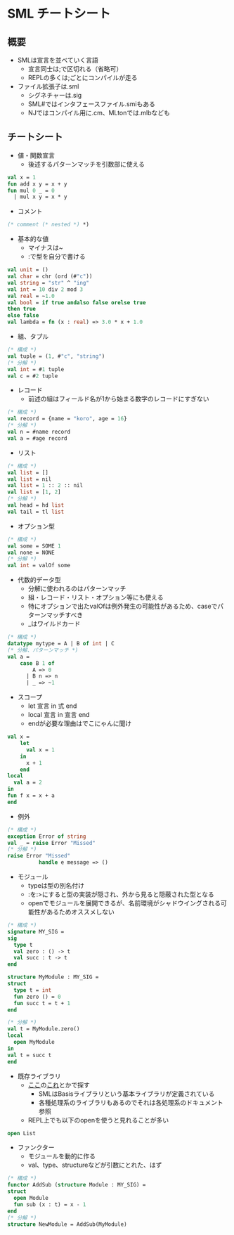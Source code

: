 # SML チートシート

## 概要
* SMLは宣言を並べていく言語
  * 宣言同士は;で区切れる（省略可）
  * REPLの多くは;ごとにコンパイルが走る
* ファイル拡張子は.sml
  * シグネチャーは.sig
  * SML#ではインタフェースファイル.smiもある
  * NJではコンパイル用に.cm、MLtonでは.mlbなども

## チートシート

* 値・関数宣言
  * 後述するパターンマッチを引数部に使える
```sml
val x = 1
fun add x y = x + y
fun mul 0 _ = 0
  | mul x y = x * y
```

* コメント
```sml
(* comment (* nested *) *)
```

* 基本的な値
  * マイナスは~
  * :で型を自分で書ける
```sml
val unit = ()
val char = chr (ord (#"c"))
val string = "str" ^ "ing"
val int = 10 div 2 mod 3
val real = ~1.0
val bool = if true andalso false orelse true
then true
else false
val lambda = fn (x : real) => 3.0 * x + 1.0
```

* 組、タプル
```sml
(* 構成 *)
val tuple = (1, #"c", "string")
(* 分解 *)
val int = #1 tuple
val c = #2 tuple
```

* レコード
  * 前述の組はフィールド名が1から始まる数字のレコードにすぎない
```sml
(* 構成 *)
val record = {name = "koro", age = 16}
(* 分解 *)
val n = #name record
val a = #age record
```

* リスト
```sml
(* 構成 *)
val list = []
val list = nil
val list = 1 :: 2 :: nil
val list = [1, 2]
(* 分解 *)
val head = hd list
val tail = tl list
```

* オプション型
```sml
(* 構成 *)
val some = SOME 1
val none = NONE
(* 分解 *)
val int = valOf some
```

* 代数的データ型
  * 分解に使われるのはパターンマッチ
  * 組・レコード・リスト・オプション等にも使える
  * 特にオプションで出たvalOfは例外発生の可能性があるため、caseでパターンマッチすべき
  * _はワイルドカード
```sml
(* 構成 *)
datatype mytype = A | B of int | C
(* 分解、パターンマッチ *)
val a =
    case B 1 of
        A => 0
      | B n => n
      | _ => ~1
```

* スコープ
  * let 宣言 in 式 end
  * local 宣言 in 宣言 end
  * endが必要な理由はでこにゃんに聞け
```sml
val x =
    let
      val x = 1
    in
      x + 1
    end
local
  val a = 2
in
fun f x = x + a
end
```

* 例外
```sml
(* 構成 *)
exception Error of string
val _ = raise Error "Missed"
(* 分解 *)
raise Error "Missed"
          handle e message => ()
```

* モジュール
  * typeは型の別名付け
  * :を:>にすると型の実装が隠され、外から見ると隠蔽された型となる
  * openでモジュールを展開できるが、名前環境がシャドウイングされる可能性があるためオススメしない
```sml
(* 構成 *)
signature MY_SIG =
sig
  type t
  val zero : () -> t
  val succ : t -> t
end

structure MyModule : MY_SIG =
struct
  type t = int
  fun zero () = 0
  fun succ t = t + 1
end

(* 分解 *)
val t = MyModule.zero()
local
  open MyModule
in
val t = succ t
end
```

* 既存ライブラリ
  * [ここ](http://sml-family.org/Basis/)の[これ](http://sml-family.org/Basis/index-all.html)とかで探す
    * SMLはBasisライブラリという基本ライブラリが定義されている
    * 各種処理系のライブラリもあるのでそれは各処理系のドキュメント参照
  * REPL上でも以下のopenを使うと見れることが多い
```sml
open List
```

* ファンクター
  * モジュールを動的に作る
  * val、type、structureなどが引数にとれた、はず
```sml
(* 構成 *)
functor AddSub (structure Module : MY_SIG) =
struct
  open Module
  fun sub (x : t) = x - 1
end
(* 分解 *)
structure NewModule = AddSub(MyModule)
```
